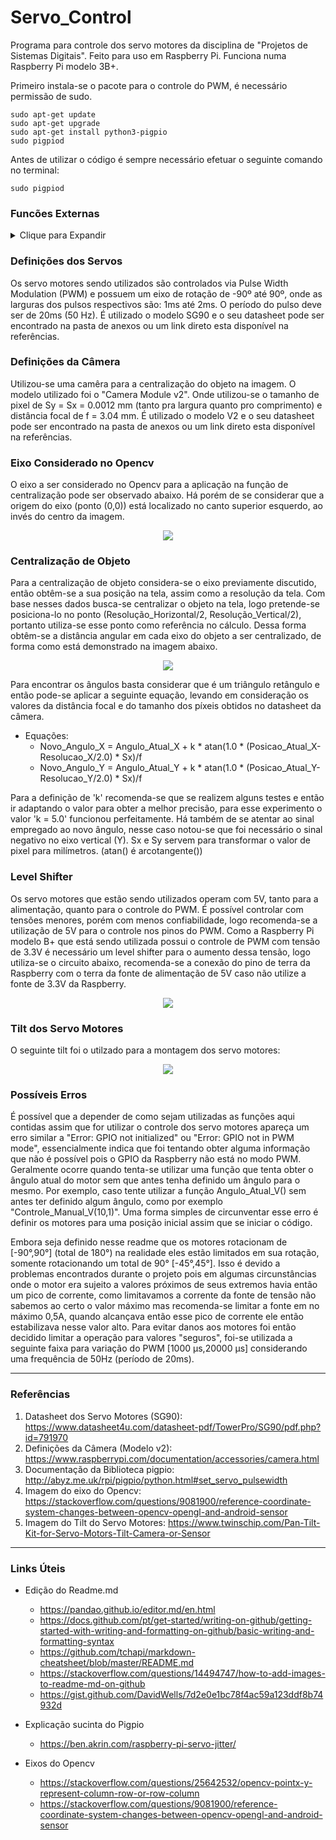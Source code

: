 # Servo_Control
Programa para controle dos servo motores da disciplina de "Projetos de Sistemas Digitais". Feito para uso em Raspberry Pi. Funciona numa Raspberry Pi modelo 3B+.

Primeiro instala-se o pacote para o controle do PWM, é necessário permissão de sudo.

```console
sudo apt-get update
sudo apt-get upgrade
sudo apt-get install python3-pigpio
sudo pigpiod
```

Antes de utilizar o código é sempre necessário efetuar o seguinte comando no terminal:

```console
sudo pigpiod
```
### Funcões Externas

<details><summary>Clique para Expandir</summary>

<p>

As funções externas disponíveis no código são as seguintes:

- toogle_servo(X) 
	- Desliga-se o PWM sendo enviado aos servos. Útil por questões de controle e segurança.
	- Recebe como argumento **X**, para **X**=1 liga-se os servos e para **X**≠1 desliga-se os servos.

- Angulo_Atual_V()
	- Retorna o ângulo atual referente ao PWM sendo exercido ao Servo_V.

- Angulo_Atual_H()
	- Retorna o ângulo atual referente ao PWM sendo exercido ao Servo_H.

- Controle_Manual(angulo_H,angulo_V,slp)
	- Define a posição onde deve-se posicionar o servo motor, tanto na horizontal quanto na vertical.
	- Recebe como argumentos **angulo_H, angulo_V, slp**, onde **angulo_H** define a posição em ângulo do servo_H, **angulo_V** define a posição do ângulo do servo_V e **slp** define o tempo de espera após a rotação.
Obs: Valores padrão: angulo_H=0,angulo_V=0,slp=1

- Controle_Manual_H(angulo_H,slp)
	- Define a posição onde deve-se posicionar o servo motor na horizontal.
	- Recebe como argumentos **angulo_H, slp**, onde **angulo_H** define a posição em ângulo do servo_H e **slp** define o tempo de espera após a rotação.
Obs: Valores padrão: angulo_H=0,slp=1

- Controle_Manual_V(angulo_V,slp)
	- Define a posição onde deve-se posicionar o servo motor na vertical.
	- Recebe como argumentos **angulo_V, slp**, onde **angulo_H** define a posição em ângulo do servo_V e **slp** define o tempo de espera após a rotação.
Obs: Valores padrão: angulo_V=0,slp=1

- Old_Varredura_Servos(x,passo)
	- Recebe como argumentos **x, passo**, onde **x** define o tempo em segundos da varredura e passo define a quantidade de passos a serem realizados durante a varredura, por exemplo, para uma varredura de 10 segundos e 40 passos, serão realizados 20 movimentos do servo motor em 5 segundos, até um extremo e depois 20 movimentos do servo motor em 5 segundos para a posição original.
Obs: Valores padrão: passo=20. Somente movimenta o servo_H.

- Center_Object(pos_H,pos_V,Resolucao_H,Resolucao_V)
	- A função centraliza na tela, tanto na vertical, quanto na horizontal, um objeto em uma posição qualquer (pos_H,pos_V). 
	- Recebe como argumentos **pos_H, pos_V, Resolucao_H, Resolucao_V**, onde **pos_H** define a posição atual do objeto na horizontal, **pos_V** a posição atual do objeto na vertical, **Resolucao_H** define a resolução da imagem na horizontal e **Resolucao_V** define a resolução da imagem na vertical (quantidade de pixels).
Obs: Valores padrão: pos_H, pos_V, Resolucao_H=640, Resolucao_V=480

- Center_Object_H(pos_H,Resolucao_H)
	- A função centraliza no eixo horizontal da tela um objeto em uma posição qualquer (pos_H,pos_V). 
	- Recebe como argumentos **pos_H, Resolucao_H**, onde **pos_H** define a posição atual do objeto na horizontal e **Resolucao_H** define a resolução da imagem na horizontal (quantidade de pixels).
Obs: Valores padrão: pos_H, Resolucao_H=640

- Center_Object_V(pos_V,Resolucao_V)
	- A função centraliza no eixo vertical da tela um objeto em uma posição qualquer (pos_H,pos_V).
	- Recebe como argumentos **pos_V, Resolucao_V**, onde **pos_V** define a posição atual do objeto na horizontal e **Resolucao_V** define a resolução da imagem na vertical (quantidade de pixels).
Obs: Valores padrão: pos_H, Resolucao_H=480

- Adendo: As funções Varredura_Servos, teste, comeca_varredura e para_varredura são funções que foram criadas para utilizar uma variável global 'Varre' de forma a possibilitar que a varredura dos servos, uma função que estaria em primero plano e sendo constantemente utilizada por 'x' segundos assim que chamada, pudesse ser utilizada em conjunto com o restante do projeto disponível em "https://github.com/vcs512/rasp-iot". Dessa forma, com a variável global, pode-se monitorar o estado da varredura de forma a poder criar um novo processo na máquina e então finaliza-lo assim que houver o termino da varredura, via o uso da biblioteca "multiprocessing" do Python.

</p>

</details>

### Definições dos Servos
Os servo motores sendo utilizados são controlados via Pulse Width Modulation (PWM) e possuem um eixo de rotação de -90º até 90º, onde as larguras dos pulsos respectivos são: 1ms até 2ms. O período do pulso deve ser de 20ms (50 Hz). É utilizado o modelo SG90 e o seu datasheet pode ser encontrado na pasta de anexos ou um link direto esta disponível na referências.

### Definições da Câmera
Utilizou-se uma camêra para a centralização do objeto na imagem. O modelo utilizado foi o "Camera Module v2". Onde utilizou-se o tamanho de pixel de Sy = Sx = 0.0012 mm (tanto pra largura quanto pro comprimento) e distância focal de f = 3.04 mm. É utilizado o modelo V2 e o seu datasheet pode ser encontrado na pasta de anexos ou um link direto esta disponível na referências.

### Eixo Considerado no Opencv
O eixo a ser considerado no Opencv para a aplicação na função de centralização pode ser observado abaixo. Há porém de se considerar que a origem do eixo (ponto (0,0)) está localizado no canto superior esquerdo, ao invés do centro da imagem.

<p align="center">
  <img src="https://github.com/Eliel-Santo/Servo_Control/blob/main/Anexos/4iFEV.png?raw=true">
</p>

### Centralização de Objeto

Para a centralização de objeto considera-se o eixo previamente discutido, então obtêm-se a sua posição na tela, assim como a resolução da tela. Com base nesses dados busca-se centralizar o objeto na tela, logo pretende-se posiciona-lo no ponto (Resolução_Horizontal/2, Resolução_Vertical/2), portanto utiliza-se esse ponto como referência no cálculo. Dessa forma obtêm-se a distância angular em cada eixo do objeto a ser centralizado, de forma como está demonstrado na imagem abaixo. 

<p align="center">
  <img src="https://github.com/Eliel-Santo/Servo_Control/blob/main/Anexos/Centralizar.png?raw=true">
</p>

Para encontrar os ângulos basta considerar que é um triângulo retângulo e então pode-se aplicar a seguinte equação, levando em consideração os valores da distância focal e do tamanho dos píxeis obtidos no datasheet da câmera.

+ Equações:
	+ Novo_Angulo_X = Angulo_Atual_X + k * atan(1.0 * (Posicao_Atual_X-Resolucao_X/2.0) * Sx)/f
	+ Novo_Angulo_Y = Angulo_Atual_Y + k * atan(1.0 * (Posicao_Atual_Y-Resolucao_Y/2.0) * Sx)/f


Para a definição de 'k' recomenda-se que se realizem alguns testes e então ir adaptando o valor para obter a melhor precisão, para esse experimento o valor 'k = 5.0' funcionou perfeitamente. Há também de se atentar ao sinal empregado ao novo ângulo, nesse caso notou-se que foi necessário o sinal negativo no eixo vertical (Y). Sx e Sy servem para transformar o valor de pixel para milímetros. (atan() é arcotangente())

### Level Shifter

Os servo motores que estão sendo utilizados operam com 5V, tanto para a alimentação, quanto para o controle do PWM. É possível controlar com tensões menores, porém com menos confiabilidade, logo recomenda-se a utilização de 5V para o controle nos pinos do PWM. Como a Raspberry Pi modelo B+ que está sendo utilizada possui o controle de PWM com tensão de 3.3V é necessário um level shifter para o aumento dessa tensão, logo utiliza-se o circuito abaixo, recomenda-se a conexão do pino de terra da Raspberry com o terra da fonte de alimentação de 5V caso não utilize a fonte de 3.3V da Raspberry.

<p align="center">
  <img src="https://github.com/Eliel-Santo/Servo_Control/blob/main/Anexos/Level_Shifter.jpg?raw=true">
</p>

### Tilt dos Servo Motores

O seguinte tilt foi o utilzado para a montagem dos servo motores:

<p align="center">
  <img src="https://github.com/Eliel-Santo/Servo_Control/blob/main/Anexos/Pan%20Tilt%20Kit%20for%20Servo%20Motors%20Tilt%20Camera%20or%20Sensor%20-%20Twins%20Chip%203.jpg?raw=true">
</p>


### Possíveis Erros

É possível que a depender de como sejam utilizadas as funções aqui contidas assim que for utilizar o controle dos servo motores apareça um erro similar a "Error: GPIO not initialized" ou "Error: GPIO not in PWM mode", essencialmente indica que foi tentando obter alguma informação que não é possível pois o GPIO da Raspberry não está no modo PWM. Geralmente ocorre quando tenta-se utilizar uma função que tenta obter o ângulo atual do motor sem que antes tenha definido um ângulo para o mesmo. Por exemplo, caso tente utilizar a função Angulo_Atual_V() sem antes ter definido algum ângulo, como por exemplo "Controle_Manual_V(10,1)". Uma forma simples de circunventar esse erro é definir os motores para uma posição inicial assim que se iniciar o código.

Embora seja definido nesse readme que os motores rotacionam de [-90°,90°] (total de 180°) na realidade eles estão limitados em sua rotação, somente rotacionando um total de 90° [-45°,45°]. Isso é devido a problemas encontrados durante o projeto pois em algumas circunstâncias onde o motor era sujeito a valores próximos de seus extremos havia então um pico de corrente, como limitavamos a corrente da fonte de tensão não sabemos ao certo o valor máximo mas recomenda-se limitar a fonte em no máximo 0,5A, quando alcançava então esse pico de corrente ele então estabilizava nesse valor alto. Para evitar danos aos motores foi então decidido limitar a operação para valores "seguros", foi-se utilizada a seguinte faixa para variação do PWM [1000 µs,20000 µs] considerando uma frequência de 50Hz (período de 20ms).

---
### Referências
                
1. Datasheet dos Servo Motores (SG90): 
https://www.datasheet4u.com/datasheet-pdf/TowerPro/SG90/pdf.php?id=791970
2. Definições da Câmera (Modelo v2):
https://www.raspberrypi.com/documentation/accessories/camera.html
3. Documentação da Biblioteca pigpio:
http://abyz.me.uk/rpi/pigpio/python.html#set_servo_pulsewidth
4. Imagem do eixo do Opencv:
https://stackoverflow.com/questions/9081900/reference-coordinate-system-changes-between-opencv-opengl-and-android-sensor
5. Imagem do Tilt do Servo Motores:
https://www.twinschip.com/Pan-Tilt-Kit-for-Servo-Motors-Tilt-Camera-or-Sensor

                
----

### Links Úteis

+ Edição do Readme.md
	+ https://pandao.github.io/editor.md/en.html
	+ https://docs.github.com/pt/get-started/writing-on-github/getting-started-with-writing-and-formatting-on-github/basic-writing-and-formatting-syntax
	+ https://github.com/tchapi/markdown-cheatsheet/blob/master/README.md
	+ https://stackoverflow.com/questions/14494747/how-to-add-images-to-readme-md-on-github
	+ https://gist.github.com/DavidWells/7d2e0e1bc78f4ac59a123ddf8b74932d

+ Explicação sucinta do Pigpio
	+ https://ben.akrin.com/raspberry-pi-servo-jitter/

+ Eixos do Opencv 
	+ https://stackoverflow.com/questions/25642532/opencv-pointx-y-represent-column-row-or-row-column
	+ https://stackoverflow.com/questions/9081900/reference-coordinate-system-changes-between-opencv-opengl-and-android-sensor                   
